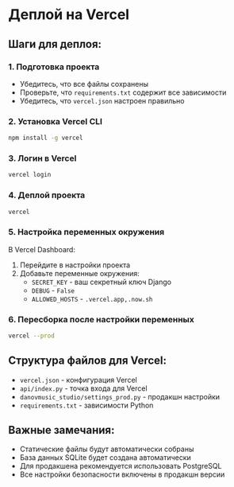 # Деплой на Vercel

## Шаги для деплоя:

### 1. Подготовка проекта
- Убедитесь, что все файлы сохранены
- Проверьте, что `requirements.txt` содержит все зависимости
- Убедитесь, что `vercel.json` настроен правильно

### 2. Установка Vercel CLI
```bash
npm install -g vercel
```

### 3. Логин в Vercel
```bash
vercel login
```

### 4. Деплой проекта
```bash
vercel
```

### 5. Настройка переменных окружения
В Vercel Dashboard:
1. Перейдите в настройки проекта
2. Добавьте переменные окружения:
   - `SECRET_KEY` - ваш секретный ключ Django
   - `DEBUG` - `False`
   - `ALLOWED_HOSTS` - `.vercel.app,.now.sh`

### 6. Пересборка после настройки переменных
```bash
vercel --prod
```

## Структура файлов для Vercel:
- `vercel.json` - конфигурация Vercel
- `api/index.py` - точка входа для Vercel
- `danovmusic_studio/settings_prod.py` - продакшн настройки
- `requirements.txt` - зависимости Python

## Важные замечания:
- Статические файлы будут автоматически собраны
- База данных SQLite будет создана автоматически
- Для продакшена рекомендуется использовать PostgreSQL
- Все настройки безопасности включены в продакшн версии 